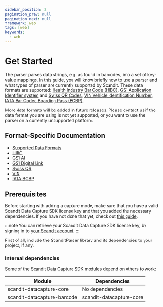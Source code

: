 ```yaml
---
sidebar_position: 2
pagination_prev: null
pagination_next: null
framework: web
tags: [web]
keywords:
  - web
---
```


# Get Started

The parser parses data strings, e.g. as found in barcodes, into a set of key-value mappings. In this guide, you will know briefly how to use a parser and what types of parser are currently supported by Scandit. These data formats are supported: [Health Industry Bar Code (HIBC)](https://docs.scandit.com/data-capture-sdk/web/parser/hibc.html), [GS1 Application Identifier system](https://docs.scandit.com/data-capture-sdk/web/parser/gs1ai.html) and [Swiss QR Codes](https://docs.scandit.com/data-capture-sdk/web/parser/swissqr.html), [VIN Vehicle Identification Number](https://docs.scandit.com/data-capture-sdk/web/parser/vin.html), [IATA Bar Coded Boarding Pass (BCBP)](https://docs.scandit.com/data-capture-sdk/web/parser/iata-bcbp.html).

More data formats will be added in future releases. Please contact us if the data format you are using is not yet supported, or you want to use the parser on a currently unsupported platform.

## Format-Specific Documentation

- [Supported Data Formats](https://docs.scandit.com/data-capture-sdk/web/parser/formats.html)
- [HIBC](https://docs.scandit.com/data-capture-sdk/web/parser/hibc.html)
- [GS1 AI](https://docs.scandit.com/data-capture-sdk/web/parser/gs1ai.html)
- [GS1 Digital Link](https://docs.scandit.com/data-capture-sdk/web/parser/gs1-digital-link.html)
- [Swiss QR](https://docs.scandit.com/data-capture-sdk/web/parser/swissqr.html)
- [VIN](https://docs.scandit.com/data-capture-sdk/web/parser/vin.html)
- [IATA BCBP](https://docs.scandit.com/data-capture-sdk/web/parser/iata-bcbp.html)

## Prerequisites

Before starting with adding a capture mode, make sure that you have a valid Scandit Data Capture SDK license key and that you added the necessary dependencies. If you have not done that yet, check out [this guide](../add-sdk.md).

:::note
You can retrieve your Scandit Data Capture SDK license key, by signing in to [your Scandit account](https://ssl.scandit.com/dashboard/sign-in).
:::

First of all, include the ScanditParser library and its dependencies to your project, if any.

### Internal dependencies

Some of the Scandit Data Capture SDK modules depend on others to work:

| Module                                   | Dependencies                                                                               |
| ---------------------------------------- | ------------------------------------------------------------------------------------------ |
| scandit-datacapture-core    | No dependencies    |
| scandit-datacapture-barcode | scandit-datacapture-core     |
